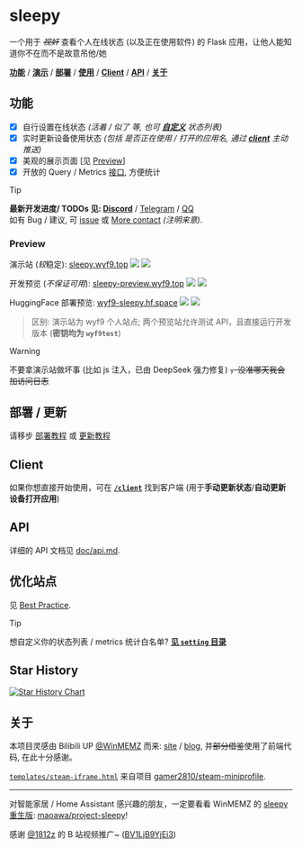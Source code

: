 # sleepy

一个用于 ~~*视奸*~~ 查看个人在线状态 (以及正在使用软件) 的 Flask 应用，让他人能知道你不在而不是故意吊他/她

[**功能**](#功能) / [**演示**](#preview) / [**部署**](#部署--更新) / [**使用**](#使用) / [**Client**](#client) / [**API**](#api) / [**关于**](#关于)

## 功能

- [x] 自行设置在线状态 *(活着 / 似了 等, 也可 **[自定义](./setting/README.md#status_listjson)** 状态列表)*
- [x] 实时更新设备使用状态 *(包括 是否正在使用 / 打开的应用名, 通过 **[client](./client/README.md)** 主动推送)*
- [x] 美观的展示页面 [见 [Preview](#preview)]
- [x] 开放的 Query / Metrics [接口](./doc/api.md), 方便统计

> [!TIP]
> **最新开发进度/ TODOs 见: [Discord](https://discord.gg/DyBY6gwkeg)** / [Telegram](https://t.me/wyf9_sleepy) / [QQ](https://qm.qq.com/q/uItkv96Wn6)<br/>
> 如有 Bug / 建议, 可 [issue](https://github.com/wyf9/sleepy/issues/new) 或 [More contact](https://wyf9.top/#/contact) *(注明来意)*.

### Preview

演示站 (*较*稳定): [sleepy.wyf9.top](https://sleepy.wyf9.top) ![](https://uptime.wyf9.top/api/badge/9/status) ![](https://uptime.wyf9.top/api/badge/9/uptime)

开发预览 (*不保证可用*): [sleepy-preview.wyf9.top](https://sleepy-preview.wyf9.top) ![](https://uptime.wyf9.top/api/badge/10/status) ![](https://uptime.wyf9.top/api/badge/10/uptime)

HuggingFace 部署预览: [wyf9-sleepy.hf.space](https://wyf9-sleepy.hf.space) ![](https://uptime.wyf9.top/api/badge/22/status) ![](https://uptime.wyf9.top/api/badge/22/uptime)

> 区别: 演示站为 wyf9 个人站点; 两个预览站允许测试 API，且直接运行开发版本 (**密钥均为 `wyf9test`**)

> [!WARNING]
> 不要拿演示站做坏事 (比如 js 注入，已由 DeepSeek 强力修复) ~~，没准哪天我会加访问日志~~

## 部署 / 更新

请移步 [部署教程](./doc/deploy.md) 或 [更新教程](./doc/update.md)

## Client

如果你想直接开始使用，可在 **[`/client`](./client/README.md)** 找到客户端 (用于**手动更新状态**/**自动更新设备打开应用**)

## API

详细的 API 文档见 [doc/api.md](./doc/api.md).

## 优化站点

见 [Best Practice](./doc/best_practice.md).

> [!TIP]
> 想自定义你的状态列表 / metrics 统计白名单? **[见 `setting` 目录](./setting/README.md)**

## Star History

[![Star History Chart](https://api.star-history.com/svg?repos=wyf9/sleepy&type=Date)](https://star-history.com/#wyf9/sleepy&Date)

## 关于

本项目灵感由 Bilibili UP [@WinMEMZ](https://space.bilibili.com/417031122) 而来: [site](https://maao.cc/sleepy/) / [blog](https://www.maodream.com/archives/192/), 并~~部分借鉴~~使用了前端代码, 在此十分感谢。

[`templates/steam-iframe.html`](./templates/steam-iframe.html) 来自项目 [gamer2810/steam-miniprofile](https://github.com/gamer2810/steam-miniprofile).

---

对智能家居 / Home Assistant 感兴趣的朋友，一定要看看 WinMEMZ 的 [sleepy 重生版](https://maao.cc/project-sleepy/): [maoawa/project-sleepy](https://github.com/maoawa/project-sleepy)!

感谢 [@1812z](https://github.com/1812z) 的 B 站视频推广~ ([BV1LjB9YjEi3](https://www.bilibili.com/video/BV1LjB9YjEi3))
